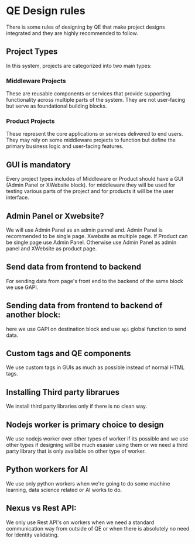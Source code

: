 # QE Design rules

There is some rules of designing by QE that make project designs integrated and they are highly recommended to follow.

## Project Types
In this system, projects are categorized into two main types:

### Middleware Projects
These are reusable components or services that provide supporting functionality across multiple parts of the system. They are not user-facing but serve as foundational building blocks.

### Product Projects
These represent the core applications or services delivered to end users. They may rely on some middleware projects to function but define the primary business logic and user-facing features.


## GUI is mandatory
Every project types includes of Middleware or Product should have a GUI (Admin Panel or XWebsite block). for middleware they will be used for testing various parts of the project and for products it will be the user interface.

## Admin Panel or Xwebsite?
We will use Admin Panel as an admin pannel and.
Admin Panel is recommended to be single page.
Xwebsite as multiple page.
If Product can be single page use Admin Panel.
Otherwise use Admin Panel as admin panel and XWebsite as product page.

## Send data from frontend to backend 
For sending data from page's front end to the backend of the same block we use GAPI.

## Sending data from frontend to backend of another block:
here we use GAPI on destination block and use `api` global function to send data.



## Custom tags and QE components
We use custom tags in GUIs as much as possible instead of normal HTML tags.

## Installing Third party librarues

We install third party libraries only if there is no clean way.

## Nodejs worker is primary choice to design

We use nodejs worker over other types of worker if its possible and we use other types if designing will be much esasier using them or we need a third party library that is only available on other type of worker.

## Python workers for AI
We use only python workers when we're going to do some machine learning, data science related or AI works to do.

## Nexus vs Rest API:
We only use Rest API's on workers when we need a standard communication way from outside of QE or when there is absolutely no need for Identity validating.



